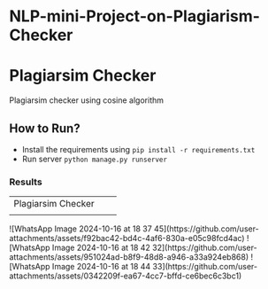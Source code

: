 # NLP-mini-Project-on-Plagiarism-Checker
# Plagiarsim Checker

Plagiarsim checker using cosine algorithm


## How to Run?

- Install the requirements using `pip install -r requirements.txt`
- Run server `python manage.py runserver`



### Results
<table>
  <tr>
    <td>Plagiarsim Checker</td>
  </tr>
  <tr>
    <td><img href="https://drive.google.com/file/d/1Y_jsUNvXyAawv1j4_44pYiilrYnLEYOw/view?usp=drive_link"></td>
    <td><img href="https://drive.google.com/file/d/1QoM_CN1JDZMlcqKF8r5QWBh0l9o4BNnE/view?usp=drive_link"></td>
    <td><img href="https://drive.google.com/file/d/1i7qp7xbFdlgF5y5NP7-rVQ52DlI4ka85/view?usp=drive_link"></td>
  </tr>
 </table>
![WhatsApp Image 2024-10-16 at 18 37 45](https://github.com/user-attachments/assets/f92bac42-bd4c-4af6-830a-e05c98fcd4ac)
![WhatsApp Image 2024-10-16 at 18 42 32](https://github.com/user-attachments/assets/951024ad-b8f9-48d8-a946-a33a924eb868)
![WhatsApp Image 2024-10-16 at 18 44 33](https://github.com/user-attachments/assets/0342209f-ea67-4cc7-bffd-ce6bec6c3bc1)
